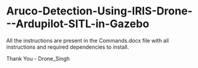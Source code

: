 # Aruco-Detection-Using-IRIS-Drone---Ardupilot-SITL-in-Gazebo 

All the instructions are present in the Commands.docx file with all instructions and required dependencies to install.

Thank You - 
Drone_Singh
